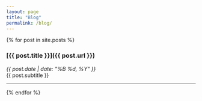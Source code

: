 ```yaml
---
layout: page
title: "Blog"
permalink: /blog/
---
```


{% for post in site.posts %}
### [{{ post.title }}]({{ post.url }})
*{{ post.date | date: "%B %d, %Y" }}*  
{{ post.subtitle }}

---

{% endfor %}
